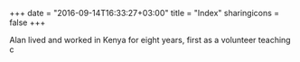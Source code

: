 +++
date = "2016-09-14T16:33:27+03:00"
title = "Index"
sharingicons = false
+++

Alan lived and worked in Kenya for eight years, first as a volunteer teaching c